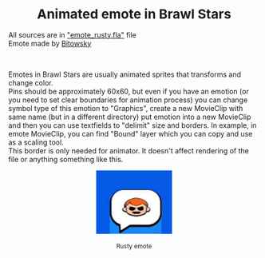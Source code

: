 <h1 align="center" style="font-size: 26px;"> Animated emote in Brawl Stars </h1>

All sources are in ["emote_rusty.fla"](./emote_rusty.fla) file  
Emote made by [Bitowsky](https://twitter.com/Bitowsky1)

<br/>

Emotes in Brawl Stars are usually animated sprites that transforms and change color.  
Pins should be approximately 60x60, but even if you have an emotion (or you need to set clear boundaries for animation process) you can change symbol type of this emotion to "Graphics", create a new MovieClip with same name (but in a different directory) put emotion into a new MovieClip and then you can use textfields to "delimit" size and borders.
In example, in emote MovieClip, you can find "Bound" layer which you can copy and use as a scaling tool.  
This border is only needed for animator. It doesn't affect rendering of the file or anything something like this.

<p align="center">
<img src="./rusty_result.gif"  width="30%" height="30%">
</p>

<p align="center" style="font-size: 12px;">
Rusty emote
</p>
